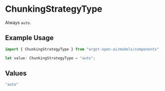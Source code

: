 # ChunkingStrategyType

Always `auto`.

## Example Usage

```typescript
import { ChunkingStrategyType } from "argot-open-ai/models/components";

let value: ChunkingStrategyType = "auto";
```

## Values

```typescript
"auto"
```